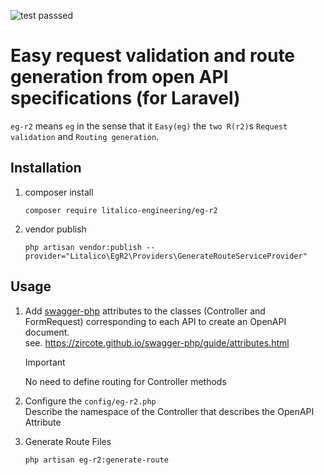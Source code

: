 ![test passsed](https://github.com/litalico-engineering/eg-r2/actions/workflows/test.yml/badge.svg)

# Easy request validation and route generation from open API specifications (for Laravel)

`eg-r2` means `eg` in the sense that it `Easy(eg)` the `two R(r2)`s `Request validation` and `Routing generation`.

## Installation

1. composer install
    ```console
    composer require litalico-engineering/eg-r2
    ```
2. vendor publish  
    ```console
    php artisan vendor:publish --provider="Litalico\EgR2\Providers\GenerateRouteServiceProvider"
    ```

## Usage

1. Add [swagger-php](https://github.com/zircote/swagger-php) attributes to the classes (Controller and FormRequest) corresponding to each API to create an OpenAPI document.  
see. https://zircote.github.io/swagger-php/guide/attributes.html  

   > [!IMPORTANT]  
   > No need to define routing for Controller methods

3. Configure the `config/eg-r2.php`  
Describe the namespace of the Controller that describes the OpenAPI Attribute
3. Generate Route Files  
    ```console
    php artisan eg-r2:generate-route
    ```
